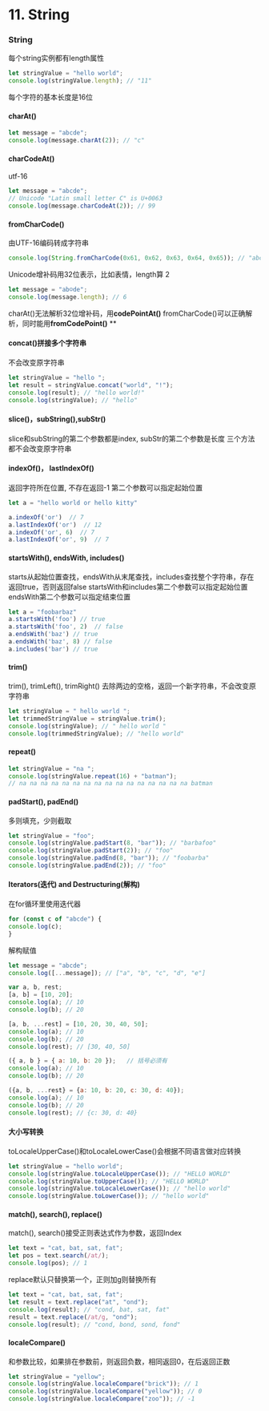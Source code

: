 # 11. String

### String
每个string实例都有length属性
```javascript
let stringValue = "hello world";
console.log(stringValue.length); // "11"
```
每个字符的基本长度是16位
#### charAt()
```javascript
let message = "abcde";
console.log(message.charAt(2)); // "c"
```
#### charCodeAt()
utf-16
```javascript
let message = "abcde";
// Unicode "Latin small letter C" is U+0063
console.log(message.charCodeAt(2)); // 99
```
#### fromCharCode()
由UTF-16编码转成字符串
```javascript
console.log(String.fromCharCode(0x61, 0x62, 0x63, 0x64, 0x65)); // "abcde"
```
Unicode增补码用32位表示，比如表情，length算 2
```javascript
let message = "ab☺de";
console.log(message.length); // 6
```
charAt()无法解析32位增补码，用**codePointAt()**
fromCharCode()可以正确解析，同时能用**fromCodePoint()**
**
#### concat()拼接多个字符串
不会改变原字符串
```javascript
let stringValue = "hello ";
let result = stringValue.concat("world", "!");
console.log(result); // "hello world!"
console.log(stringValue); // "hello"
```
#### slice()，subString(),subStr()
slice和subString的第二个参数都是index, 
subStr的第二个参数是长度
三个方法都不会改变原字符串
#### indexOf()， lastIndexOf()
返回字符所在位置, 不存在返回-1
第二个参数可以指定起始位置
```javascript
let a = "hello world or hello kitty"

a.indexOf('or')  // 7
a.lastIndexOf('or')  // 12
a.indexOf('or', 6)  // 7
a.lastIndexOf('or', 9)  // 7
```
#### startsWith(), endsWith, includes()
starts从起始位置查找，endsWith从末尾查找，includes查找整个字符串，存在返回true，否则返回false
startsWith和includes第二个参数可以指定起始位置
endsWith第二个参数可以指定结束位置
```javascript
let a = "foobarbaz"
a.startsWith('foo') // true
a.startsWith('foo', 2)  // false
a.endsWith('baz') // true
a.endsWith('baz', 8) // false
a.includes('bar') // true
```
#### trim()
trim(), trimLeft(), trimRight() 去除两边的空格，返回一个新字符串，不会改变原字符串
```javascript
let stringValue = " hello world ";
let trimmedStringValue = stringValue.trim();
console.log(stringValue); // " hello world "
console.log(trimmedStringValue); // "hello world"
```
#### repeat()
```javascript
let stringValue = "na ";
console.log(stringValue.repeat(16) + "batman");
// na na na na na na na na na na na na na na na na batman
```
#### padStart(), padEnd()
多则填充，少则截取
```javascript
let stringValue = "foo";
console.log(stringValue.padStart(8, "bar")); // "barbafoo"
console.log(stringValue.padStart(2)); // "foo"
console.log(stringValue.padEnd(8, "bar")); // "foobarba"
console.log(stringValue.padEnd(2)); // "foo"
```
#### Iterators(迭代) and Destructuring(解构)
在for循环里使用迭代器
```javascript
for (const c of "abcde") {
console.log(c);
}
```
解构赋值
```javascript
let message = "abcde";
console.log([...message]); // ["a", "b", "c", "d", "e"]

var a, b, rest;
[a, b] = [10, 20];
console.log(a); // 10
console.log(b); // 20

[a, b, ...rest] = [10, 20, 30, 40, 50];
console.log(a); // 10
console.log(b); // 20
console.log(rest); // [30, 40, 50]

({ a, b } = { a: 10, b: 20 });   // 括号必须有
console.log(a); // 10
console.log(b); // 20

({a, b, ...rest} = {a: 10, b: 20, c: 30, d: 40});
console.log(a); // 10
console.log(b); // 20
console.log(rest); // {c: 30, d: 40}
```
#### 大小写转换
toLocaleUpperCase()和toLocaleLowerCase()会根据不同语言做对应转换
```javascript
let stringValue = "hello world";
console.log(stringValue.toLocaleUpperCase()); // "HELLO WORLD"
console.log(stringValue.toUpperCase()); // "HELLO WORLD"
console.log(stringValue.toLocaleLowerCase()); // "hello world"
console.log(stringValue.toLowerCase()); // "hello world"
```
#### match(), search(), replace()
match(), search()接受正则表达式作为参数，返回Index
```javascript
let text = "cat, bat, sat, fat";
let pos = text.search(/at/);
console.log(pos); // 1
```
replace默认只替换第一个，正则加g则替换所有
```javascript
let text = "cat, bat, sat, fat";
let result = text.replace("at", "ond");
console.log(result); // "cond, bat, sat, fat"
result = text.replace(/at/g, "ond");
console.log(result); // "cond, bond, sond, fond"
```
#### localeCompare()
和参数比较，如果排在参数前，则返回负数，相同返回0，在后返回正数
```javascript
let stringValue = "yellow";
console.log(stringValue.localeCompare("brick")); // 1
console.log(stringValue.localeCompare("yellow")); // 0
console.log(stringValue.localeCompare("zoo")); // -1
```
